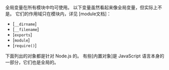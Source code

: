 
<!--introduced_in=v0.10.0-->
<!-- type=misc -->

全局变量在所有模块中均可使用。
以下变量虽然看起来像全局变量，但实际上不是。
它们的作用域只在模块内，详见 [module文档]：

- [`__dirname`]
- [`__filename`]
- [`exports`]
- [`module`]
- [`require()`]

下面列出的对象都是针对 Node.js 的。
有些[内置对象]是 JavaScript 语言本身的一部分，它们也是全局的。

